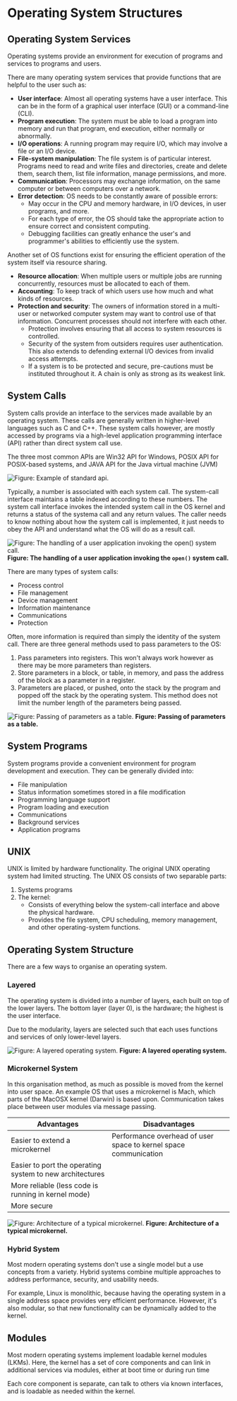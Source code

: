 # Operating System Structures

## Operating System Services
Operating systems provide an environment for execution of programs and services
to programs and users.

There are many operating system services that provide functions that are
helpful to the user such as:
- **User interface**: Almost all operating systems have a user interface. This can
be in the form of a graphical user interface (GUI) or a command-line (CLI).
- **Program execution**: The system must be able to load a program into memory
and run that program, end execution, either normally or abnormally.
- **I/O operations**: A running program may require I/O, which may involve a file
or an I/O device.
- **File-system manipulation**: The file system is of particular interest. Programs
need to read and write files and directories, create and delete them, search
them, list file information, manage permissions, and more.
- **Communication**: Processors may exchange information, on the same computer
or between computers over a network.
- **Error detection**: OS needs to be constantly aware of possible errors:
    - May occur in the CPU and memory hardware, in I/O devices, in user programs,
    and more.
    - For each type of error, the OS should take the appropriate action to ensure
    correct and consistent computing.
    - Debugging facilities can greatly enhance the user's and programmer's abilities
    to efficiently use the system.

Another set of OS functions exist for ensuring the efficient operation of the
system itself via resource sharing.
- **Resource allocation**: When multiple users or multiple jobs are running
concurrently, resources must be allocated to each of them.
- **Accounting**: To keep track of which users use how much and what kinds of
resources.
- **Protection and security**: The owners of information stored in a multi-user
or networked computer system may want to control use of that information. Concurrent
processes should not interfere with each other.
    - Protection involves ensuring that all access to system resources is controlled.
    - Security of the system from outsiders requires user authentication. This also
    extends to defending external I/O devices from invalid access attempts.
    - If a system is to be protected and secure, pre-cautions must be instituted
    throughout it. A chain is only as strong as its weakest link.

## System Calls
System calls provide an interface to the services made available by an operating
system. These calls are generally written in higher-level languages such as
C and C++. These system calls however, are mostly accessed by programs via
a high-level application programming interface (API) rather than direct system
call use.

The three most common APIs are Win32 API for Windows, POSIX API for POSIX-based systems,
and JAVA API for the Java virtual machine (JVM)

![Figure: Example of standard api.](../media/standard_api_example.png)

Typically, a number is associated with each system call. The system-call
interface maintains a table indexed according to these numbers. The system call
interface invokes the intended system call in the OS kernel and returns a status
of the systema call and any return values. The caller needs to know nothing about
how the system call is implemented, it just needs to obey the API and understand
what the OS will do as a result call.

![Figure: The handling of a user application invoking the open() system call.](../media/open_system_call_example.png)
**Figure: The handling of a user application invoking the `open()` system call.**

There are many types of system calls:
- Process control
- File management
- Device management
- Information maintenance
- Communications
- Protection

Often, more information is required than simply the identity of the system call.
There are three general methods used to pass parameters to the OS:
1. Pass parameters into registers. This won't always work however as there may
be more parameters than registers.
2. Store parameters in a block, or table, in memory, and pass the address of 
the block as a parameter in a register.
3. Parameters are placed, or pushed, onto the stack by the program and popped
off the stack by the operating system. This method does not limit the number
length of the parameters being passed.

![Figure: Passing of parameters as a table.](../media/pass_params_as_table.png)
**Figure: Passing of parameters as a table.**

## System Programs
System programs provide a convenient environment for program development and 
execution. They can be generally divided into:
- File manipulation
- Status information sometimes stored in a file modification
- Programming language support
- Program loading and execution
- Communications
- Background services
- Application programs

## UNIX
UNIX is limited by hardware functionality. The original UNIX operating system
had limited structing. The UNIX OS consists of two separable parts:
1. Systems programs
2. The kernel:
    - Consists of everything below the system-call interface and above the
    physical hardware.
    - Provides the file system, CPU scheduling, memory management, and other
    operating-system functions.

## Operating System Structure
There are a few ways to organise an operating system.

### Layered
The operating system is divided into a number of layers, each built on top
of the lower layers. The bottom layer (layer 0), is the hardware; the highest
is the user interface.

Due to the modularity, layers are selected such that each uses functions and 
services of only lower-level layers.

![Figure: A layered operating system.](../media/layered_os.png)
**Figure: A layered operating system.**

### Microkernel System
In this organisation method, as much as possible is moved from the kernel into 
user space. An example OS that uses a microkernel is Mach, which parts of the
MacOSX kernel (Darwin) is based upon. Communication takes place between user 
modules via message passing.

| Advantages | Disadvantages |
| ---------- | ------------- |
| Easier to extend a microkernel | Performance overhead of user space to kernel space communication |
| Easier to port the operating system to new architectures | |
| More reliable (less code is running in kernel mode) | |
| More secure | |

![Figure: Architecture of a typical microkernel.](../media/microkernel_os.png)
**Figure: Architecture of a typical microkernel.**

### Hybrid System
Most modern operating systems don't use a single model but a use concepts from
a variety. Hybrid systems combine multiple approaches to address performance, security,
and usability needs.

For example, Linux is monolithic, because having the operating system in a 
single address space provides very efficient performance. However, it's also 
modular, so that new functionality can be dynamically added to the kernel.

## Modules
Most modern operating systems implement loadable kernel modules (LKMs).
Here, the kernel has a set of core components and can link in additional 
services via modules, either at boot time or during run time

Each core component is separate, can talk to others via known interfaces,
and is loadable as needed within the kernel.
